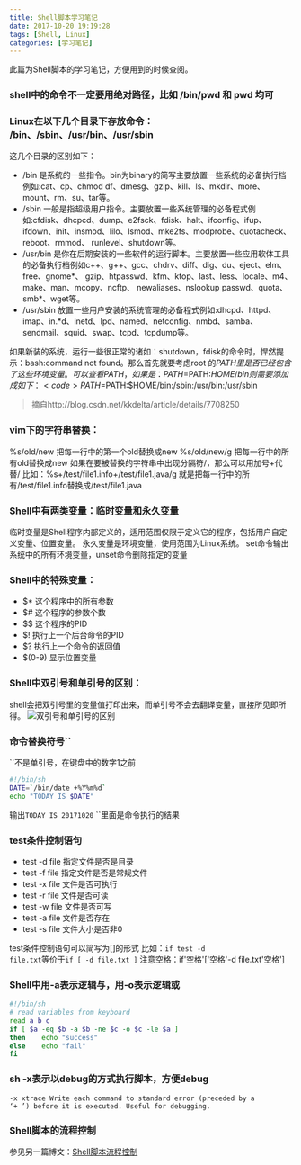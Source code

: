 ```yaml
---
title: Shell脚本学习笔记
date: 2017-10-20 19:19:28
tags: [Shell, Linux]
categories: [学习笔记]
---
```


此篇为Shell脚本的学习笔记，方便用到的时候查阅。

### shell中的命令不一定要用绝对路径，比如 /bin/pwd 和 pwd 均可

### Linux在以下几个目录下存放命令： /bin、/sbin、/usr/bin、/usr/sbin
这几个目录的区别如下：
- /bin 是系统的一些指令。bin为binary的简写主要放置一些系统的必备执行档例如:cat、cp、chmod df、dmesg、gzip、kill、ls、mkdir、more、mount、rm、su、tar等。
- /sbin 一般是指超级用户指令。主要放置一些系统管理的必备程式例如:cfdisk、dhcpcd、dump、e2fsck、fdisk、halt、ifconfig、ifup、 ifdown、init、insmod、lilo、lsmod、mke2fs、modprobe、quotacheck、reboot、rmmod、 runlevel、shutdown等。
- /usr/bin 是你在后期安装的一些软件的运行脚本。主要放置一些应用软体工具的必备执行档例如c++、g++、gcc、chdrv、diff、dig、du、eject、elm、free、gnome*、 gzip、htpasswd、kfm、ktop、last、less、locale、m4、make、man、mcopy、ncftp、 newaliases、nslookup passwd、quota、smb*、wget等。
- /usr/sbin 放置一些用户安装的系统管理的必备程式例如:dhcpd、httpd、imap、in.*d、inetd、lpd、named、netconfig、nmbd、samba、sendmail、squid、swap、tcpd、tcpdump等。

如果新装的系统，运行一些很正常的诸如：shutdown，fdisk的命令时，悍然提示：bash:command not found。那么首先就要考虑root 的$PATH里是否已经包含了这些环境变量。
可以查看PATH，如果是：PATH=$PATH:$HOME/bin则需要添加成如下：
<code>PATH=$PATH:$HOME/bin:/sbin:/usr/bin:/usr/sbin</code>

> 摘自http://blog.csdn.net/kkdelta/article/details/7708250

### vim下的字符串替换： 
%s/old/new  把每一行中的第一个old替换成new
%s/old/new/g  把每一行中的所有old替换成new
如果在要被替换的字符串中出现分隔符/，那么可以用加号+代替/     比如：%s+/test/file1.info+/test/file1.java/g  就是把每一行中的所有/test/file1.info替换成/test/file1.java

### Shell中有两类变量：临时变量和永久变量
临时变量是Shell程序内部定义的，适用范围仅限于定义它的程序，包括用户自定义变量、位置变量。
永久变量是环境变量，使用范围为Linux系统。
set命令输出系统中的所有环境变量，unset命令删除指定的变量

### Shell中的特殊变量：
- $*  这个程序中的所有参数
- $#  这个程序的参数个数
- $$  这个程序的PID
- $!  执行上一个后台命令的PID
- $?  执行上一个命令的返回值
- $(0-9)  显示位置变量

### Shell中双引号和单引号的区别：
shell会把双引号里的变量值打印出来，而单引号不会去翻译变量，直接所见即所得。
![双引号和单引号的区别](双引号和单引号的区别.png "双引号和单引号的区别")

### 命令替换符号``
``不是单引号，在键盘中的数字1之前
``` sh
#!/bin/sh
DATE=`/bin/date +%Y%m%d`
echo "TODAY IS $DATE"

```
输出<code>TODAY IS 20171020</code>
``里面是命令执行的结果

### test条件控制语句
- test -d file	指定文件是否是目录
- test -f file	指定文件是否是常规文件
- test -x file	文件是否可执行
- test -r file	文件是否可读
- test -w file	文件是否可写
- test -a file	文件是否存在
- test -s file	文件大小是否非0

test条件控制语句可以简写为[]的形式
比如：<code>if test -d file.txt</code>等价于<code>if [ -d file.txt ]</code>
注意空格：if'空格'['空格'-d file.txt'空格']

### Shell中用-a表示逻辑与，用-o表示逻辑或
``` sh
#!/bin/sh
# read variables from keyboard
read a b c
if [ $a -eq $b -a $b -ne $c -o $c -le $a ]
then	echo "success"
else	echo "fail"
fi
```

### sh -x表示以debug的方式执行脚本，方便debug
<code>-x xtrace        Write each command to standard error (preceded by a ‘+ ’) before it is executed.  Useful for debugging.</code>

### Shell脚本的流程控制
参见另一篇博文：[Shell脚本流程控制](https://xiangxianzui.github.io/2017/10/Shell%E8%84%9A%E6%9C%AC%E6%B5%81%E7%A8%8B%E6%8E%A7%E5%88%B6/)



